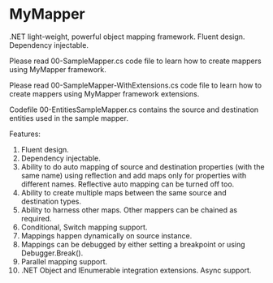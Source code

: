# MyMapper
.NET light-weight, powerful object mapping framework. Fluent design. Dependency injectable.

Please read 00-SampleMapper.cs code file to learn how to create mappers using MyMapper framework.

Please read 00-SampleMapper-WithExtensions.cs code file to learn how to create mappers using MyMapper framework extensions.

Codefile 00-EntitiesSampleMapper.cs contains the source and destination entities used in the sample mapper.

Features:

1.	Fluent design.
2.	Dependency injectable.
3.  Ability to do auto mapping of source and destination properties (with the same name) using reflection 
	and add maps only for properties with different names. Reflective auto mapping can be turned off too.
4.	Ability to create multiple maps between the same source and destination types.
5.	Ability to harness other maps. Other mappers can be chained as required.
6.	Conditional, Switch mapping support.
7.	Mappings happen dynamically on source instance.
8.	Mappings can be debugged by either setting a breakpoint or using Debugger.Break().
9.	Parallel mapping support.
10.	.NET Object and IEnumerable<T> integration extensions. Async support.
